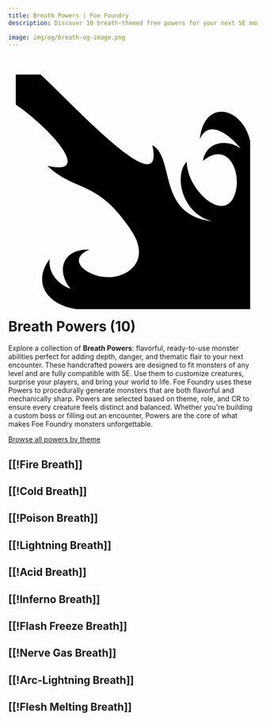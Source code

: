 ```yaml
---
title: Breath Powers | Foe Foundry
description: Discover 10 breath-themed free powers for your next 5E monster.

image: img/og/breath-og-image.png
---
```


# <span class="inline-icon" aria-hidden="true"><svg xmlns="http://www.w3.org/2000/svg" viewBox="0 0 512 512"><path d="M15.327 12.997v61.32c76.696 54.194 157.847 147.575 64.827 125.566 57.116 55.067 104.12 26.786 174.037 135.492 30.42 47.297 7.473 80.54-29.785 90.524-47.88 12.828-114.353-30.45-57.82-54.314-59.296-1.45-66.954 47.977-38.727 80.237-27.93-9.635-46.01-34.308-43.034-60.605-36.043 48.278-5.362 93.284 54.313 102.43h357.42v-344.57c-15.752-70.31-94.876-87.764-103.372-3.504 14.61-36.423 50.96-20.625 84.1 18.688-11.28-7.498-24.24-11.49-36.21-11.097-19.73.65-37.36 12.086-41.466 36.794 55.902-46.113 84.628 34.717 61.74 76.876-24.744 45.582-94.89-20.467-95.03-75.71-27.974 31.235-7.813 108.298 52.37 122.548C304.635 301.29 342.743 182.92 295.655 157.84 324.383 285.473 121.728 62.26 66.137 13h-50.81z"/></svg></span> Breath Powers (10)

Explore a collection of **Breath Powers**: flavorful, ready-to-use monster abilities perfect for adding depth, danger, and thematic flair to your next encounter. These handcrafted powers are designed to fit monsters of any level and are fully compatible with 5E. Use them to customize creatures, surprise your players, and bring your world to life. Foe Foundry uses these Powers to procedurally generate monsters that are both flavorful and mechanically sharp. Powers are selected based on theme, role, and CR to ensure every creature feels distinct and balanced. Whether you're building a custom boss or filling out an encounter, Powers are the core of what makes Foe Foundry monsters unforgettable.  

  
[Browse all powers by theme](all.md)

[[!Fire Breath]]
---

[[!Cold Breath]]
---

[[!Poison Breath]]
---

[[!Lightning Breath]]
---

[[!Acid Breath]]
---

[[!Inferno Breath]]
---

[[!Flash Freeze Breath]]
---

[[!Nerve Gas Breath]]
---

[[!Arc-Lightning Breath]]
---

[[!Flesh Melting Breath]]
---
